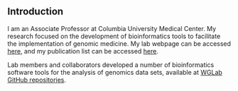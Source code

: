 ## Introduction

I am an Associate Professor at Columbia University Medical Center. My research focused on the development of bioinformatics tools to facilitate the implementation of genomic medicine. My lab webpage can be accessed [here](http://wglab.org), and my publication list can be accessed [here](https://scholar.google.com/citations?user=J_veo1sAAAAJ&hl=en).

Lab members and collaborators developed a number of bioinformatics software tools for the analysis of genomics data sets, available at [WGLab GitHub repositories](https://github.com/WGLab/).
